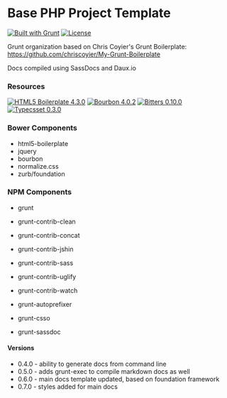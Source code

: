# Base PHP Project Template
[![Built with Grunt](https://cdn.gruntjs.com/builtwith.png)](http://gruntjs.com/) [![License](http://b.repl.ca/v1/license-MIT-aacc22.png)]()

Grunt organization based on Chris Coyier's Grunt Boilerplate: https://github.com/chriscoyier/My-Grunt-Boilerplate

Docs compiled using SassDocs and Daux.io

### Resources
[![HTML5 Boilerplate 4.3.0](http://b.repl.ca/v1/HTML5_Boilerplate-4.3.0-blue.png)](https://github.com/h5bp/html5-boilerplate)
[![Bourbon 4.0.2](http://b.repl.ca/v1/Bourbon-4.0.2-blue.png)](https://github.com/thoughtbot/bourbon)
[![Bitters 0.10.0](http://b.repl.ca/v1/Bitters-0.10.0-blue.png)](https://github.com/thoughtbot/bitters)
[![Typecsset 0.3.0](http://b.repl.ca/v1/Typecsset-0.3.0-blue.png)](https://github.com/csswizardry/typecsset)

### Bower Components
* html5-boilerplate
* jquery
* bourbon
* normalize.css
* zurb/foundation


### NPM Components
* grunt
* grunt-contrib-clean
* grunt-contrib-concat
* grunt-contrib-jshin
* grunt-contrib-sass
* grunt-contrib-uglify
* grunt-contrib-watch
* grunt-autoprefixer
* grunt-csso

* grunt-sassdoc



#### Versions
* 0.4.0 - ability to generate docs from command line
* 0.5.0 - adds grunt-exec to compile markdown docs as well
* 0.6.0 - main docs template updated, based on foundation framework
* 0.7.0 - styles added for main docs